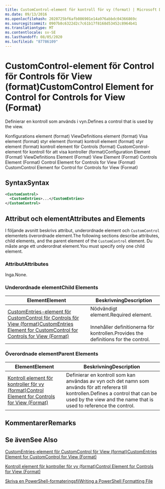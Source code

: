 ```yaml
---
title: CustomControl-element för kontroll för vy (format) | Microsoft Docs
ms.date: 09/13/2016
ms.openlocfilehash: 2020725bf6afb086901e14a976abbdc04366869c
ms.sourcegitcommit: 0907b8c6322d2c7c61b17f8168d53452c8964b41
ms.translationtype: MT
ms.contentlocale: sv-SE
ms.lasthandoff: 08/05/2020
ms.locfileid: "87786109"
---
```

# <a name="customcontrol-element-for-control-for-controls-for-view-format"></a><span data-ttu-id="03543-102">CustomControl-element för Control för Controls för View (format)</span><span class="sxs-lookup"><span data-stu-id="03543-102">CustomControl Element for Control for Controls for View (Format)</span></span>

<span data-ttu-id="03543-103">Definierar en kontroll som används i vyn.</span><span class="sxs-lookup"><span data-stu-id="03543-103">Defines a control that is used by the view.</span></span>

<span data-ttu-id="03543-104">Konfigurations element (format) ViewDefinitions element (format) Visa element (format) styr element (format) kontroll element (format) styr element (format) kontroll element för Controls (format) CustomControl-element för kontroll för att visa kontroller (format)</span><span class="sxs-lookup"><span data-stu-id="03543-104">Configuration Element (Format) ViewDefinitions Element (Format) View Element (Format) Controls Element (Format) Control Element for Controls for View (Format) CustomControl Element for Control for Controls for View (Format)</span></span>

## <a name="syntax"></a><span data-ttu-id="03543-105">Syntax</span><span class="sxs-lookup"><span data-stu-id="03543-105">Syntax</span></span>

```xml
<CustomControl>
  <CustomEntries>...</CustomEntries>
</CustomControl>
```

## <a name="attributes-and-elements"></a><span data-ttu-id="03543-106">Attribut och element</span><span class="sxs-lookup"><span data-stu-id="03543-106">Attributes and Elements</span></span>

<span data-ttu-id="03543-107">I följande avsnitt beskrivs attribut, underordnade element och `CustomControl` elementets överordnade element.</span><span class="sxs-lookup"><span data-stu-id="03543-107">The following sections describe attributes, child elements, and the parent element of the `CustomControl` element.</span></span> <span data-ttu-id="03543-108">Du måste ange ett underordnat element.</span><span class="sxs-lookup"><span data-stu-id="03543-108">You must specify only one child element.</span></span>

### <a name="attributes"></a><span data-ttu-id="03543-109">Attribut</span><span class="sxs-lookup"><span data-stu-id="03543-109">Attributes</span></span>

<span data-ttu-id="03543-110">Inga.</span><span class="sxs-lookup"><span data-stu-id="03543-110">None.</span></span>

### <a name="child-elements"></a><span data-ttu-id="03543-111">Underordnade element</span><span class="sxs-lookup"><span data-stu-id="03543-111">Child Elements</span></span>

|<span data-ttu-id="03543-112">Element</span><span class="sxs-lookup"><span data-stu-id="03543-112">Element</span></span>|<span data-ttu-id="03543-113">Beskrivning</span><span class="sxs-lookup"><span data-stu-id="03543-113">Description</span></span>|
|-------------|-----------------|
|[<span data-ttu-id="03543-114">CustomEntries-element för CustomControl för Controls för View (format)</span><span class="sxs-lookup"><span data-stu-id="03543-114">CustomEntries Element for CustomControl for Controls for View (Format)</span></span>](./customentries-element-for-customcontrol-for-controls-for-view-format.md)|<span data-ttu-id="03543-115">Nödvändigt element.</span><span class="sxs-lookup"><span data-stu-id="03543-115">Required element.</span></span><br /><br /> <span data-ttu-id="03543-116">Innehåller definitionerna för kontrollen.</span><span class="sxs-lookup"><span data-stu-id="03543-116">Provides the definitions for the control.</span></span>|

### <a name="parent-elements"></a><span data-ttu-id="03543-117">Överordnade element</span><span class="sxs-lookup"><span data-stu-id="03543-117">Parent Elements</span></span>

|<span data-ttu-id="03543-118">Element</span><span class="sxs-lookup"><span data-stu-id="03543-118">Element</span></span>|<span data-ttu-id="03543-119">Beskrivning</span><span class="sxs-lookup"><span data-stu-id="03543-119">Description</span></span>|
|-------------|-----------------|
|[<span data-ttu-id="03543-120">Kontroll element för kontroller för vy (format)</span><span class="sxs-lookup"><span data-stu-id="03543-120">Control Element for Controls for View (Format)</span></span>](./control-element-for-controls-for-view-format.md)|<span data-ttu-id="03543-121">Definierar en kontroll som kan användas av vyn och det namn som används för att referera till kontrollen.</span><span class="sxs-lookup"><span data-stu-id="03543-121">Defines a control that can be used by the view and the name that is used to reference the control.</span></span>|

## <a name="remarks"></a><span data-ttu-id="03543-122">Kommentarer</span><span class="sxs-lookup"><span data-stu-id="03543-122">Remarks</span></span>

## <a name="see-also"></a><span data-ttu-id="03543-123">Se även</span><span class="sxs-lookup"><span data-stu-id="03543-123">See Also</span></span>

[<span data-ttu-id="03543-124">CustomEntries-element för CustomControl för View (format)</span><span class="sxs-lookup"><span data-stu-id="03543-124">CustomEntries Element for CustomControl for View (Format)</span></span>](./customentries-element-for-customcontrol-for-controls-for-configuration-format.md)

[<span data-ttu-id="03543-125">Kontroll element för kontroller för vy (format)</span><span class="sxs-lookup"><span data-stu-id="03543-125">Control Element for Controls for View (Format)</span></span>](./control-element-for-controls-for-view-format.md)

[<span data-ttu-id="03543-126">Skriva en PowerShell-formateringsfil</span><span class="sxs-lookup"><span data-stu-id="03543-126">Writing a PowerShell Formatting File</span></span>](./writing-a-powershell-formatting-file.md)
